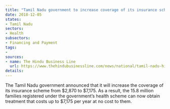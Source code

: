 ```yaml
---
title: "Tamil Nadu government to increase coverage of its insurance scheme"
date: 2018-12-05
states:
- Tamil Nadu
sectors:
- Health
subsectors:
- Financing and Payment
tags:
- 
sources:
- name: The Hindu Business Line
  url: https://www.thehindubusinessline.com/news/national/tamil-nadu-hikes-health-insurance-cover-to-5-lakh/article25636942.ece
details:
---
```


The Tamil Nadu government announced that it will increase the coverage of its insurance scheme from $2,870 to $7,175. As a result, the 15.8 million families registered under the government’s health scheme can now obtain treatment that costs up to $7,175 per year at no cost to them.

